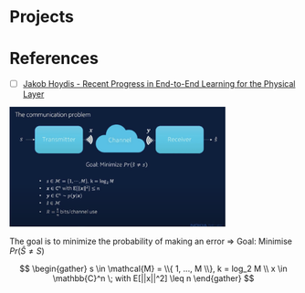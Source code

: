 # Projects



# References

 - [ ] [Jakob Hoydis - Recent Progress in End-to-End Learning for the Physical Layer](https://www.youtube.com/watch?v=EPLJzsxReH4)

<img src=images/Jacob-Hoydis-presentation.png width='75%' height='75%' > </img>



The goal is to minimize the probability of making an error =>  Goal: Minimise $Pr( \hat{S} \neq S)$

$$
\begin{gather}
s \in \mathcal{M} = \\{ 1, ..., M \\}, k = log_2 M \\
x \in \mathbb{C}^n \; with E[||x||^2] \leq n
\end{gather}
$$
